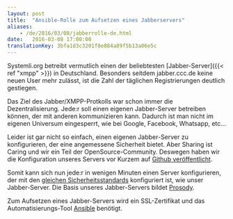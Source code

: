 ```yaml
---
layout: post 
title:  "Ansible-Rolle zum Aufsetzen eines Jabberservers"
aliases:
    - /de/2016/03/08/jabberrolle-de.html
date:   2016-03-08 17:00:00
translationKey: 3bfa1d3c3201f8e884a89f5b13a06e5c
---
```

Systemli.org betreibt vermutlich einen der beliebtesten [Jabber-Server]({{< ref "xmpp" >}}) in Deutschland. Besonders 
seitdem jabber.ccc.de keine neuen User mehr zulässt, ist die Zahl der täglichen Registrierungen deutlich gestiegen.

Das Ziel des Jabber/XMPP-Protkolls war schon immer die Dezentralisierung. Jede:r soll einen eigenen Jabber-Server 
betreiben können, der mit anderen kommunizieren kann. Dadurch ist man nicht im eigenen Universum eingesperrt, wie bei 
Google, Facebook, Whatsapp, etc...

Leider ist gar nicht so einfach, einen eigenen Jabber-Server zu konfigurieren, der eine angemessene Sicherheit bietet.
Aber Sharing ist Caring und wir ein Teil der OpenSource-Community. Deswegen haben wir die Konfiguration unseres Servers 
vor Kurzem auf [Github veröffentlicht](https://github.com/systemli/ansible-role-prosody).

Somit kann sich nun jede:r in wenigen Minuten einen Server konfigurieren, der mit den 
[gleichen Sicherheitsstandards](https://xmpp.net/result.php?domain=jabber.systemli.org&type=client) konfiguriert ist, 
wie unser Jabber-Server. Die Basis unseres Jabber-Servers bildet [Prosody](https://prosody.im/).

Zum Aufsetzen eines Jabber-Servers wird ein SSL-Zertifikat und das Automatisierungs-Tool 
[Ansible](http://www.ansible.com/) benötigt.

